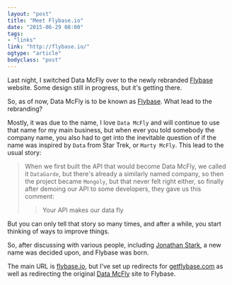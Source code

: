 ```yaml
---
layout: "post"
title: "Meet Flybase.io"
date: "2015-06-29 08:00"
tags: 
- "links"
link: "http://flybase.io/"
ogtype: "article"
bodyclass: "post"
---
```


Last night, I switched Data McFly over to the newly rebranded [Flybase](http://flybase.io) website. Some design still in progress, but it's getting there.

So, as of now, Data McFly is to be known as [Flybase](http://flybase.io). What lead to the rebranding?

Mostly, it was due to the name, I love `Data McFly` and will continue to use that name for my main business, but when ever you told somebody the company name, you also had to get into the inevitable question of if the name was inspired by `Data` from Star Trek, or `Marty McFly`. This lead to the usual story:

> When we first built the API that would become Data McFly, we called it `DataGarde`, but there's already a similarly named company, so then the project became `Mongoly`, but that never felt right either, so finally after demoing our API to some developers, they gave us this comment:
>
> > Your API makes our data fly

But you can only tell that story so many times, and after a while, you start thinking of ways to improve things.

So, after discussing with various people, including [Jonathan Stark](https://twitter.com/jonathanstark), a new name was decided upon, and Flybase was born.

The main URL is [flybase.io](http://flybase.io), but I've set up redirects for [getflybase.com](http://getflybase.com) as well as redirecting the original [Data McFly](http://datamcfly.com) site to Flybase.